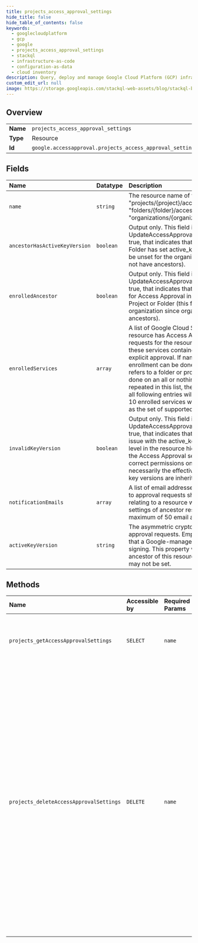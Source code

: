 ```yaml
---
title: projects_access_approval_settings
hide_title: false
hide_table_of_contents: false
keywords:
  - googlecloudplatform
  - gcp
  - google
  - projects_access_approval_settings
  - stackql
  - infrastructure-as-code
  - configuration-as-data
  - cloud inventory
description: Query, deploy and manage Google Cloud Platform (GCP) infrastructure and resources using SQL
custom_edit_url: null
image: https://storage.googleapis.com/stackql-web-assets/blog/stackql-blog-post-featured-image.png
---
```

  
    

## Overview
<table><tbody>
<tr><td><b>Name</b></td><td><code>projects_access_approval_settings</code></td></tr>
<tr><td><b>Type</b></td><td>Resource</td></tr>
<tr><td><b>Id</b></td><td><code>google.accessapproval.projects_access_approval_settings</code></td></tr>
</tbody></table>

## Fields
| Name | Datatype | Description |
|:-----|:---------|:------------|
| `name` | `string` | The resource name of the settings. Format is one of: * "projects/{project}/accessApprovalSettings" * "folders/{folder}/accessApprovalSettings" * "organizations/{organization}/accessApprovalSettings" |
| `ancestorHasActiveKeyVersion` | `boolean` | Output only. This field is read only (not settable via UpdateAccessApprovalSettings method). If the field is true, that indicates that an ancestor of this Project or Folder has set active_key_version (this field will always be unset for the organization since organizations do not have ancestors). |
| `enrolledAncestor` | `boolean` | Output only. This field is read only (not settable via UpdateAccessApprovalSettings method). If the field is true, that indicates that at least one service is enrolled for Access Approval in one or more ancestors of the Project or Folder (this field will always be unset for the organization since organizations do not have ancestors). |
| `enrolledServices` | `array` | A list of Google Cloud Services for which the given resource has Access Approval enrolled. Access requests for the resource given by name against any of these services contained here will be required to have explicit approval. If name refers to an organization, enrollment can be done for individual services. If name refers to a folder or project, enrollment can only be done on an all or nothing basis. If a cloud_product is repeated in this list, the first entry will be honored and all following entries will be discarded. A maximum of 10 enrolled services will be enforced, to be expanded as the set of supported services is expanded. |
| `invalidKeyVersion` | `boolean` | Output only. This field is read only (not settable via UpdateAccessApprovalSettings method). If the field is true, that indicates that there is some configuration issue with the active_key_version configured at this level in the resource hierarchy (e.g. it doesn't exist or the Access Approval service account doesn't have the correct permissions on it, etc.) This key version is not necessarily the effective key version at this level, as key versions are inherited top-down. |
| `notificationEmails` | `array` | A list of email addresses to which notifications relating to approval requests should be sent. Notifications relating to a resource will be sent to all emails in the settings of ancestor resources of that resource. A maximum of 50 email addresses are allowed. |
| `activeKeyVersion` | `string` | The asymmetric crypto key version to use for signing approval requests. Empty active_key_version indicates that a Google-managed key should be used for signing. This property will be ignored if set by an ancestor of this resource, and new non-empty values may not be set. |
## Methods
| Name | Accessible by | Required Params | Description |
|:-----|:--------------|:----------------|:------------|
| `projects_getAccessApprovalSettings` | `SELECT` | `name` | Gets the settings associated with a project, folder, or organization. |
| `projects_deleteAccessApprovalSettings` | `DELETE` | `name` | Deletes the settings associated with a project, folder, or organization. This will have the effect of disabling Access Approval for the project, folder, or organization, but only if all ancestors also have Access Approval disabled. If Access Approval is enabled at a higher level of the hierarchy, then Access Approval will still be enabled at this level as the settings are inherited. |
